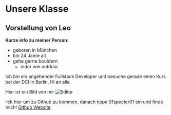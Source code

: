 # Unsere Klasse

## Vorstellung von Leo

**Kurze info zu meiner Person:**

- geboren in München
- bin 24 Jahre alt
- gehe gerne bouldern
  - indor wie outdoor


Ich bin ein angehender Fullstack Developer und besuche gerade einen Kurs bei der DCI in Berlin. Hi an alle.



Hier ist ein Bild von mir
![Editor](https://www.snoozeproject.de/files/uploads/2021/09/Traumdeuter_Illu_Geist.jpg)

lick hier um zu Github zu kommen, danach tippe 01specter01 ein und finde mich!
[Github Website](https://github.com/01specter01 "Github Website")